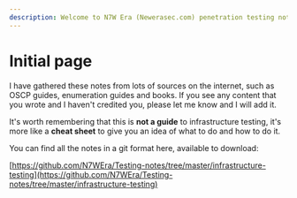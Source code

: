 ```yaml
---
description: Welcome to N7W Era (Newerasec.com) penetration testing notes.
---
```


# Initial page

I have gathered these notes from lots of sources on the internet, such as OSCP guides, enumeration guides and books. If you see any content that you wrote and I haven't credited you, please let me know and I will add it.

It's worth remembering that this is **not a guide** to infrastructure testing, it's more like a **cheat sheet** to give you an idea of what to do and how to do it.



You can find all the notes in a git format here, available to download:

[https://github.com/N7WEra/Testing-notes/tree/master/infrastructure-testing](https://github.com/N7WEra/Testing-notes/tree/master/infrastructure-testing)



